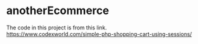 # anotherEcommerce
The code in this project is from this link.
https://www.codexworld.com/simple-php-shopping-cart-using-sessions/

